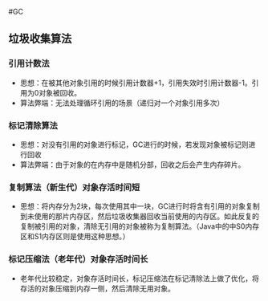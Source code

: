 #GC
## 垃圾收集算法

### 引用计数法
* 思想：在被其他对象引用的时候引用计数器+1，引用失效时引用计数器-1。引用为0对象被回收。
* 算法弊端：无法处理循环引用的场景（递归对一个对象引用多次）

###  标记清除算法
* 思想：对没有引用的对象进行标记，GC进行的时候，若发现对象被标记则进行回收
* 算法弊端：由于对象的在内存中是随机分部，回收之后会产生内存碎片。

### 复制算法（新生代）对象存活时间短
* 思想：将内存分为2块，每次使用其中一块，GC进行时将含有引用的对象复制到未使用的那片内存区，然后垃圾收集器回收当前使用的内存区。如此反复的复制被引用的对象，清除无引用的对象被称为复制算法。（Java中的中S0内存区和S1内存区则是使用这种思想。）

### 标记压缩法（老年代）对象存活时间长
* 老年代比较稳定，对象存活时间长，标记压缩法在标记清除法上做了优化，将存活的对象压缩到内存一侧，然后清除无用对象。



